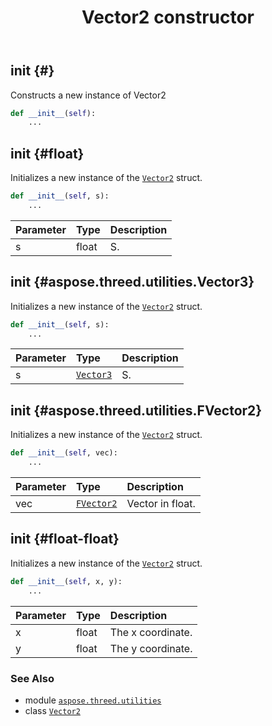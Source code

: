 ﻿---
title: Vector2 constructor
second_title: Aspose.3D for Python via .NET API References
description: 
type: docs
weight: 10
url: /python-net/aspose.threed.utilities/vector2/__init__/
is_root: false
---

## __init__ {#}

Constructs a new instance of Vector2



```python
def __init__(self):
    ...
```




## __init__ {#float}

Initializes a new instance of the [`Vector2`](/3d/python-net/aspose.threed.utilities/vector2) struct.



```python
def __init__(self, s):
    ...
```


| Parameter | Type | Description |
| :- | :- | :- |
| s | float | S. |


## __init__ {#aspose.threed.utilities.Vector3}

Initializes a new instance of the [`Vector2`](/3d/python-net/aspose.threed.utilities/vector2) struct.



```python
def __init__(self, s):
    ...
```


| Parameter | Type | Description |
| :- | :- | :- |
| s | [`Vector3`](/3d/python-net/aspose.threed.utilities/vector3) | S. |


## __init__ {#aspose.threed.utilities.FVector2}

Initializes a new instance of the [`Vector2`](/3d/python-net/aspose.threed.utilities/vector2) struct.



```python
def __init__(self, vec):
    ...
```


| Parameter | Type | Description |
| :- | :- | :- |
| vec | [`FVector2`](/3d/python-net/aspose.threed.utilities/fvector2) | Vector in float. |


## __init__ {#float-float}

Initializes a new instance of the [`Vector2`](/3d/python-net/aspose.threed.utilities/vector2) struct.



```python
def __init__(self, x, y):
    ...
```


| Parameter | Type | Description |
| :- | :- | :- |
| x | float | The x coordinate. |
| y | float | The y coordinate. |



### See Also
* module [`aspose.threed.utilities`](../../)
* class [`Vector2`](/3d/python-net/aspose.threed.utilities/vector2)
